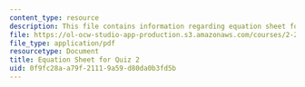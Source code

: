 ```yaml
---
content_type: resource
description: This file contains information regarding equation sheet for quiz 2.
file: https://ol-ocw-studio-app-production.s3.amazonaws.com/courses/2-29-numerical-fluid-mechanics-spring-2015/0f9fc28aa79f21119a59d80da0b3fd5b_MIT2_29S15_Quiz2_eqn_sheet.pdf
file_type: application/pdf
resourcetype: Document
title: Equation Sheet for Quiz 2
uid: 0f9fc28a-a79f-2111-9a59-d80da0b3fd5b
---
```

